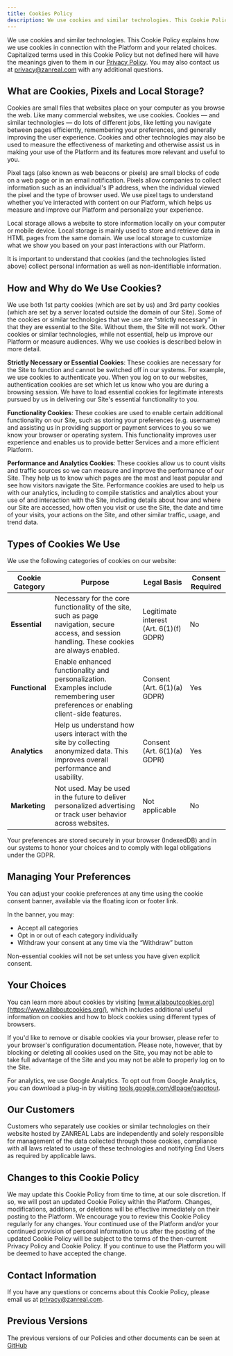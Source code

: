 ```yaml
---
title: Cookies Policy
description: We use cookies and similar technologies. This Cookie Policy explains how we use cookies in connection with the Platform and your related choices.
---
```


We use cookies and similar technologies. This Cookie Policy explains how we use cookies in connection with the Platform and your related choices.
Capitalized terms used in this Cookie Policy but not defined here will have the meanings given to them in our [Privacy Policy](/legal/privacy).
You may also contact us at [privacy@zanreal.com](mailto:privacy@zanreal.com) with any additional questions.

## What are Cookies, Pixels and Local Storage?

Cookies are small files that websites place on your computer as you browse the web. Like many commercial websites, we use cookies. Cookies — and similar technologies — do lots of different jobs, like letting you navigate between pages efficiently, remembering your preferences, and generally improving the user experience. Cookies and other technologies may also be used to measure the effectiveness of marketing and otherwise assist us in making your use of the Platform and its features more relevant and useful to you.

Pixel tags (also known as web beacons or pixels) are small blocks of code on a web page or in an email notification. Pixels allow companies to collect information such as an individual's IP address, when the individual viewed the pixel and the type of browser used. We use pixel tags to understand whether you've interacted with content on our Platform, which helps us measure and improve our Platform and personalize your experience.

Local storage allows a website to store information locally on your computer or mobile device. Local storage is mainly used to store and retrieve data in HTML pages from the same domain. We use local storage to customize what we show you based on your past interactions with our Platform.

It is important to understand that cookies (and the technologies listed above) collect personal information as well as non-identifiable information.

## How and Why do We Use Cookies?

We use both 1st party cookies (which are set by us) and 3rd party cookies (which are set by a server located outside the domain of our Site). Some of the cookies or similar technologies that we use are "strictly necessary" in that they are essential to the Site. Without them, the Site will not work. Other cookies or similar technologies, while not essential, help us improve our Platform or measure audiences. Why we use cookies is described below in more detail.

**Strictly Necessary or Essential Cookies**: These cookies are necessary for the Site to function and cannot be switched off in our systems. For example, we use cookies to authenticate you. When you log on to our websites, authentication cookies are set which let us know who you are during a browsing session. We have to load essential cookies for legitimate interests pursued by us in delivering our Site's essential functionality to you.

**Functionality Cookies**: These cookies are used to enable certain additional functionality on our Site, such as storing your preferences (e.g. username) and assisting us in providing support or payment services to you so we know your browser or operating system. This functionality improves user experience and enables us to provide better Services and a more efficient Platform.

**Performance and Analytics Cookies**: These cookies allow us to count visits and traffic sources so we can measure and improve the performance of our Site. They help us to know which pages are the most and least popular and see how visitors navigate the Site. Performance cookies are used to help us with our analytics, including to compile statistics and analytics about your use of and interaction with the Site, including details about how and where our Site are accessed, how often you visit or use the Site, the date and time of your visits, your actions on the Site, and other similar traffic, usage, and trend data.

## Types of Cookies We Use

We use the following categories of cookies on our website:

| Cookie Category | Purpose | Legal Basis | Consent Required |
|----------------|---------|-------------|------------------|
| **Essential** | Necessary for the core functionality of the site, such as page navigation, secure access, and session handling. These cookies are always enabled. | Legitimate interest (Art. 6(1)(f) GDPR) | No |
| **Functional** | Enable enhanced functionality and personalization. Examples include remembering user preferences or enabling client-side features. | Consent (Art. 6(1)(a) GDPR) | Yes |
| **Analytics** | Help us understand how users interact with the site by collecting anonymized data. This improves overall performance and usability. | Consent (Art. 6(1)(a) GDPR) | Yes |
| **Marketing** | Not used. May be used in the future to deliver personalized advertising or track user behavior across websites. | Not applicable | No |

Your preferences are stored securely in your browser (IndexedDB) and in our systems to honor your choices and to comply with legal obligations under the GDPR.

##  Managing Your Preferences

You can adjust your cookie preferences at any time using the cookie consent banner, available via the floating icon or footer link.

In the banner, you may:

- Accept all categories
- Opt in or out of each category individually
- Withdraw your consent at any time via the “Withdraw” button

Non-essential cookies will not be set unless you have given explicit consent.

## Your Choices

You can learn more about cookies by visiting [www.allaboutcookies.org](https://www.allaboutcookies.org/), which includes additional useful information on cookies and how to block cookies using different types of browsers.

If you'd like to remove or disable cookies via your browser, please refer to your browser's configuration documentation. Please note, however, that by blocking or deleting all cookies used on the Site, you may not be able to take full advantage of the Site and you may not be able to properly log on to the Site.

For analytics, we use Google Analytics. To opt out from Google Analytics, you can download a plug-in by visiting [tools.google.com/dlpage/gaoptout](https://tools.google.com/dlpage/gaoptout).

## Our Customers

Customers who separately use cookies or similar technologies on their website hosted by ZANREAL Labs are independently and solely responsible for management of the data collected through those cookies, compliance with all laws related to usage of these technologies and notifying End Users as required by applicable laws.

## Changes to this Cookie Policy

We may update this Cookie Policy from time to time, at our sole discretion. If so, we will post an updated Cookie Policy within the Platform. Changes, modifications, additions, or deletions will be effective immediately on their posting to the Platform. We encourage you to review this Cookie Policy regularly for any changes. Your continued use of the Platform and/or your continued provision of personal information to us after the posting of the updated Cookie Policy will be subject to the terms of the then-current Privacy Policy and Cookie Policy. If you continue to use the Platform you will be deemed to have accepted the change.

## Contact Information

If you have any questions or concerns about this Cookie Policy, please email us at [privacy@zanreal.com](mailto:privacy@zanreal.com).

## Previous Versions

The previous versions of our Policies and other documents can be seen at [GitHub](https://github.com/zanreal-labs/legal)